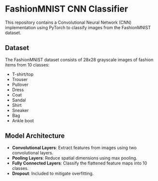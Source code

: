 # FashionMNIST CNN Classifier

This repository contains a Convolutional Neural Network (CNN) implementation using PyTorch to classify images from the FashionMNIST dataset.

## Dataset

The FashionMNIST dataset consists of 28x28 grayscale images of fashion items from 10 classes:

- T-shirt/top
- Trouser
- Pullover
- Dress
- Coat
- Sandal
- Shirt
- Sneaker
- Bag
- Ankle boot

## Model Architecture

- **Convolutional Layers**: Extract features from images using two convolutional layers.
- **Pooling Layers**: Reduce spatial dimensions using max pooling.
- **Fully Connected Layers**: Classify the flattened feature maps into 10 classes.
- **Dropout**: Included to mitigate overfitting.

